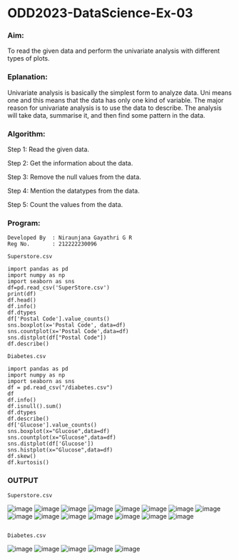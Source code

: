 # ODD2023-DataScience-Ex-03
### Aim:
To read the given data and perform the univariate analysis with different types of plots.

### Eplanation:
Univariate analysis is basically the simplest form to analyze data. Uni means one and this means that the data has only one kind of variable. The major reason for univariate analysis is to use the data to describe. The analysis will take data, summarise it, and then find some pattern in the data.

### Algorithm:
Step 1: Read the given data.

Step 2: Get the information about the data.

Step 3: Remove the null values from the data.

Step 4: Mention the datatypes from the data.

Step 5: Count the values from the data.

### Program:
```
Developed By  : Niraunjana Gayathri G R
Reg No.       : 212222230096
```
```
Superstore.csv
```
```
import pandas as pd
import numpy as np
import seaborn as sns
df=pd.read_csv('SuperStore.csv')
print(df)
df.head()
df.info()
df.dtypes
df['Postal Code'].value_counts()
sns.boxplot(x='Postal Code', data=df)
sns.countplot(x='Postal Code',data=df)
sns.distplot(df["Postal Code"])
df.describe()
```
```
Diabetes.csv
```
```
import pandas as pd
import numpy as np
import seaborn as sns
df = pd.read_csv("/diabetes.csv")
df
df.info()
df.isnull().sum()
df.dtypes
df.describe()
df['Glucose'].value_counts()
sns.boxplot(x="Glucose",data=df)
sns.countplot(x="Glucose",data=df)
sns.distplot(df['Glucose'])
sns.histplot(x="Glucose",data=df)
df.skew()
df.kurtosis()
```
### OUTPUT
```
Superstore.csv
```
![image](https://github.com/niraunjana/ODD2023-DataScience-Ex-03/assets/119395610/f5f03565-7e64-445d-aece-fafd988b162c)
![image](https://github.com/niraunjana/ODD2023-DataScience-Ex-03/assets/119395610/62763bc6-2965-4b74-ada0-c515db417d95)
![image](https://github.com/niraunjana/ODD2023-DataScience-Ex-03/assets/119395610/ecae53ae-1547-45e8-8eab-3df4e139e2cd)
![image](https://github.com/niraunjana/ODD2023-DataScience-Ex-03/assets/119395610/bdca6dd8-39cd-4092-9b09-8fc496c558cb)
![image](https://github.com/niraunjana/ODD2023-DataScience-Ex-03/assets/119395610/57baca18-7056-4ee2-ab79-0d5130974dd5)
![image](https://github.com/niraunjana/ODD2023-DataScience-Ex-03/assets/119395610/7e0fedd4-7016-4749-8f39-57a4d51265ab)
![image](https://github.com/niraunjana/ODD2023-DataScience-Ex-03/assets/119395610/0c5ce859-3868-4b45-9af7-538d009df229)
![image](https://github.com/niraunjana/ODD2023-DataScience-Ex-03/assets/119395610/215b8cd1-bbe9-4095-8aec-1f55124d5814)
![image](https://github.com/niraunjana/ODD2023-DataScience-Ex-03/assets/119395610/88032349-076a-4f94-a900-f1e18aece812)
![image](https://github.com/niraunjana/ODD2023-DataScience-Ex-03/assets/119395610/1af01ec8-46f8-46cc-8bf8-f16635314e52)
![image](https://github.com/niraunjana/ODD2023-DataScience-Ex-03/assets/119395610/8bd1ee63-50c2-47fb-86a1-632a6e6df26b)
![image](https://github.com/niraunjana/ODD2023-DataScience-Ex-03/assets/119395610/c67baf58-945b-4c3a-bb43-6aa24c51743b)
![image](https://github.com/niraunjana/ODD2023-DataScience-Ex-03/assets/119395610/2b3db5a5-979b-4dba-bdb1-d3df1d88bcba)
![image](https://github.com/niraunjana/ODD2023-DataScience-Ex-03/assets/119395610/43f67a44-7cf9-4967-95da-d549a9f671d4)
![image](https://github.com/niraunjana/ODD2023-DataScience-Ex-03/assets/119395610/362d91b5-f474-4e7d-b8c5-f4665c413763)
```

Diabetes.csv
```
![image](https://github.com/niraunjana/ODD2023-DataScience-Ex-03/assets/119395610/8c025644-7288-450a-a511-92e90614b19f)
![image](https://github.com/niraunjana/ODD2023-DataScience-Ex-03/assets/119395610/0f6f752d-6370-4061-adba-572e5649e992)
![image](https://github.com/niraunjana/ODD2023-DataScience-Ex-03/assets/119395610/0d883b88-bf10-4490-83a2-94a51ca0fcb0)
![image](https://github.com/niraunjana/ODD2023-DataScience-Ex-03/assets/119395610/8479ad6b-35c2-4b76-b012-ce2c76de33b0)
![image](https://github.com/niraunjana/ODD2023-DataScience-Ex-03/assets/119395610/6da9c239-c63f-44e3-a129-2602dd82acfe)
